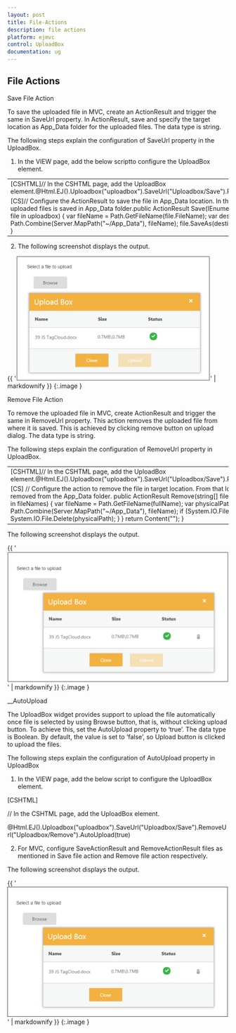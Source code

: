 ```yaml
---
layout: post
title: File-Actions
description: file actions
platform: ejmvc
control: UploadBox
documentation: ug
---
```


## File Actions

Save File Action 

To save the uploaded file in MVC, create an ActionResult and trigger the same in SaveUrl property.  In ActionResult, save and specify the target location as App_Data folder for the uploaded files. The data type is string.

The following steps explain the configuration of SaveUrl property in the UploadBox. 

1. In the VIEW page, add the below scriptto configure the UploadBox element.



<table>
<tr>
<td>
[CSHTML]// In the CSHTML page, add the UploadBox element.@Html.EJ().Uploadbox("uploadbox").SaveUrl("Uploadbox/Save").RemoveUrl("Uploadbox/Remove")</td></tr>
<tr>
<td>
[CS]// Configure the ActionResult to save the file in App_Data location. In the following code example, the uploaded files is saved in App_Data folder.public ActionResult Save(IEnumerable<HttpPostedFileBase> uploadbox)        {            foreach (var file in uploadbox)            {                var fileName = Path.GetFileName(file.FileName);                var destinationPath = Path.Combine(Server.MapPath("~/App_Data"), fileName);                file.SaveAs(destinationPath);             }            return Content("");        }</td></tr>
</table>




2. The following screenshot displays the output. 



{{ '![](File-Actions_images/File-Actions_img1.png)' | markdownify }}
{:.image }


Remove File Action 

To remove the uploaded file in MVC, create ActionResult and trigger the same in RemoveUrl property.  This action removes the uploaded file from where it is saved. This is achieved by clicking remove button on upload dialog. The data type is string.

The following steps explain the configuration of RemoveUrl property in UploadBox. 





<table>
<tr>
<td>
[CSHTML]// In the CSHTML page, add the UploadBox element.@Html.EJ().Uploadbox("uploadbox").SaveUrl("Uploadbox/Save").RemoveUrl("Uploadbox/Remove")</td></tr>
<tr>
<td>
[CS] // Configure the action to remove the file in target location. From that location, the file is searched and removed from the App_Data folder. public ActionResult Remove(string[] fileNames)        {            foreach (var fullName in fileNames)            {                var fileName = Path.GetFileName(fullName);                var physicalPath = Path.Combine(Server.MapPath("~/App_Data"), fileName);                if (System.IO.File.Exists(physicalPath))                {                    System.IO.File.Delete(physicalPath);                }            }            return Content("");        }</td></tr>
</table>




The following screenshot displays the output. 

{{ '![](File-Actions_images/File-Actions_img2.png)' | markdownify }}
{:.image }


__AutoUpload

The UploadBox widget provides support to upload the file automatically once file is selected by using Browse button, that is, without clicking upload button. To achieve this, set the AutoUpload property to ‘true’. The data type is Boolean. By default, the value is set to ‘false’, so Upload button is clicked to upload the files. 

The following steps explain the configuration of AutoUpload property in UploadBox

1. In the VIEW page, add the below script to configure the UploadBox element.





[CSHTML]

// In the CSHTML page, add the UploadBox element.

@Html.EJ().Uploadbox("uploadbox").SaveUrl("Uploadbox/Save").RemoveUrl("Uploadbox/Remove").AutoUpload(true)



2. For MVC, configure SaveActionResult and RemoveActionResult files as mentioned in Save file action and Remove file action respectively.

The following screenshot displays the output.



{{ '![](File-Actions_images/File-Actions_img3.png)' | markdownify }}
{:.image }


